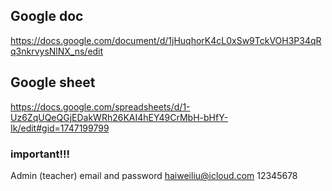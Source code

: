## Google doc
https://docs.google.com/document/d/1jHuqhorK4cL0xSw9TckVOH3P34qRq3nkrvysNlNX_ns/edit

## Google sheet
https://docs.google.com/spreadsheets/d/1-Uz6ZqUQeQGjEDakWRh26KAI4hEY49CrMbH-bHfY-Ik/edit#gid=1747199799

### important!!!
Admin (teacher) email and password  haiweiliu@icloud.com 12345678
